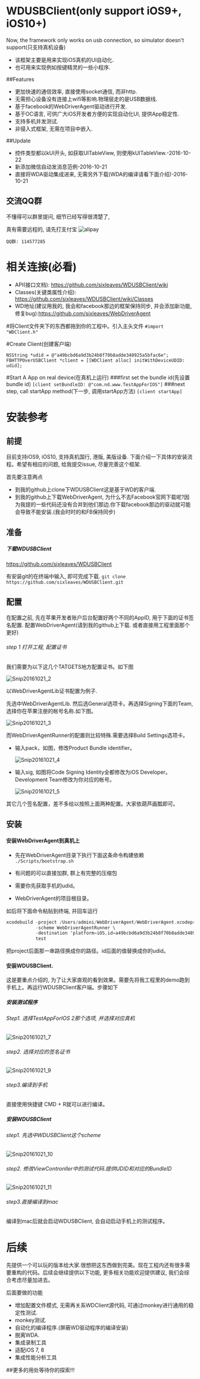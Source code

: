 # WDUSBClient(only support iOS9+, iOS10+)
Now, the framework only works on usb connection, so simulator doesn't support(只支持真机设备)
- 该框架主要是用来实现iOS真机的UI自动化.
- 也可用来实现例如按键精灵的一些小程序.

##Features
- 更加快速的通信效率, 直接使用socket通信, 而非http.
- 无需担心设备没有连接上wifi等影响.物理层走的是USB数据线.
- 基于facebook的WebDriverAgent驱动进行开发.
- 基于OC语言, 可供广大iOS开发者方便的实现自动化UI, 提供App稳定性.
- 支持多机并发测试.
- 非侵入式框架, 无需在项目中嵌入.

##Update
- 控件类型都以kUI开头, 如获取UITableView, 则使用kUITableView.-2016-10-22
- 新添加微信自动发消息范例-2016-10-21
- 直接将WDA驱动集成进来, 无需另外下载(WDA的编译请看下面介绍)-2016-10-21


## 交流QQ群

不懂得可以群里提问, 细节已经写得很清楚了, 

真有需要远程的, 请先打支付宝
 ![alipay](https://github.com/sixleaves/WDUSBClient/blob/master/screenshots/100.png)

`QQ群: 114577285`

# 相关连接(必看)
- API(接口文档): https://github.com/sixleaves/WDUSBClient/wiki
- Classes(关键类属性介绍): https://github.com/sixleaves/WDUSBClient/wiki/Classes
- WD地址(建议用我的, 我会和facebook那边的框架保持同步, 并会添加新功能, 修复bug):https://github.com/sixleaves/WebDriverAgent

#将Client文件夹下的东西都拖到你的工程中。引入主头文件
`#import "WDClient.h"`

#Create Client(创建客户端)
```
NSString *udid = @"a49bcbd6a9d3b24b8f70b8adde348925a5bfac6e";
FBHTTPOverUSBClient *client = [[WDClient alloc] initWithDeviceUDID: udid];
```
#Start A App on real device(在真机上运行)
###first set the bundle id(先设置bundle id)
`[client setBundleID: @"com.nd.www.TestAppForIOS"]`
###next step, call startApp method(下一步, 调用startApp方法)
`[client startApp]`

# 安装参考
## 前提

目前支持iOS9, iOS10, 支持真机国行, 港版, 美版设备.  下面介绍一下具体的安装流程。希望有相应的问题, 给我提交issue, 尽量完善这个框架.

首先要注意两点

- 到我的github上clone下WDUSBClient这是基于WD的客户端.
- 到我的github上下载WebDriverAgent, 为什么不去Facebook官网下载呢?因为我提的一些代码还没有合并到他们那边.你下载facebook那边的驱动就可能会导致不能安装.(我会时时的和FB保持同步)

## 准备

##### 下载WDUSBClient

https://github.com/sixleaves/WDUSBClient

有安装git的在终端中输入, 即可完成下载.
`git clone https://github.com/sixleaves/WDUSBClient.git`


## 配置

在配置之前, 先在苹果开发者账户后台配置好两个不同的AppID, 用于下面的证书签名配置.
配置WebDriverAgent(请到我的github上下载. 或者直接用工程里面那个更好)

###### step 1 打开工程, 配置证书



我们需要为以下这几个TATGETS地方配置证书。如下图

 ![Snip20161021_2](https://raw.githubusercontent.com/sixleaves/WDUSBClient/master/screenshots/Snip20161021_2.png)

以WebDriverAgentLib证书配置为例子.

先选中WebDriverAgentLib. 然后选General选项卡。再选择Signing下面的Team, 选择你在苹果注册的帐号名称.如下图。

 ![Snip20161021_3](https://github.com/sixleaves/WDUSBClient/blob/master/screenshots/Snip20161021_3.png)



而WebDriverAgentRunner的配置则比较特殊.需要选择Build Settings选项卡。

- 输入pack，如图，修改Product Bundle identifier。

   ![Snip20161021_4](https://github.com/sixleaves/WDUSBClient/blob/master/screenshots/Snip20161021_4.png)



- 输入sig, 如图将Code Signing Identity全都修改为iOS Developer。Development Team修改为你对应的帐号。

   ![Snip20161021_5](https://github.com/sixleaves/WDUSBClient/blob/master/screenshots/Snip20161021_5.png)

其它几个签名配置，差不多给以按照上面两种配置。大家依葫芦画瓢即可。

## 安装

#### 安装WebDriverAgent到真机上

- 先在WebDriverAgent目录下执行下面这条命令构建依赖
`./Scripts/bootstrap.sh`
- 有问题的可以直接加群, 群上有完整的压缩包


- 需要你先获取手机的udid。
- WebDriverAgent的项目根目录。

如后将下面命令粘贴到终端, 并回车运行

```objective-c
xcodebuild -project /Users/admini/WebDriverAgent/WebDriverAgent.xcodeproj \
           -scheme WebDriverAgentRunner \
           -destination 'platform=iOS,id=a49bcbd6a9d3b24b8f70b8adde348925a5bfac6e' \
           test
```

把project后面那一串路径换成你的路径。id后面的值替换成你的udid。



#### 安装WDUSBClient.

这是要重点介绍的, 为了让大家直观的看到效果。需要先将我工程里的demo跑到手机上。再运行WDUSBClient客户端。步骤如下

##### 安装测试程序

###### Step1. 选择TestAppForIOS 2那个选项, 并选择对应真机

 ![Snip20161021_7](https://github.com/sixleaves/WDUSBClient/blob/master/screenshots/Snip20161021_7.png)



###### step2. 选择对应的签名证书
![Snip20161021_9](https://github.com/sixleaves/WDUSBClient/blob/master/screenshots/Snip20161021_9.png)



###### step3.编译到手机

直接使用快捷键 CMD + R就可以进行编译。



##### 安装WDUSBClient

###### step1. 先选中WDUSBClient这个scheme

 ![Snip20161021_10](https://github.com/sixleaves/WDUSBClient/blob/master/screenshots/Snip20161021_10.png)





###### step2. 修改ViewContronller中的测试代码.提供UDID和对应的BundleID 
![Snip20161021_11](https://github.com/sixleaves/WDUSBClient/blob/master/screenshots/Snip20161021_11.png)



###### step3.直接编译到mac

编译到mac后就会启动WDUSBClient, 会自动启动手机上的测试程序。


# 后续

先提供一个可以玩的版本给大家.很想把这东西做到完美。现在工程内还有很多需要重构的代码。后续会继续提供以下功能, 更多相关功能欢迎提供建议, 我们会综合考虑尽量加进去。

后面要做的功能
- 增加配置文件模式, 无需再关系WDClient源代码, 可通过monkey进行通用的稳定性测试.
- monkey测试.
- 自动化的编译程序.(屏蔽WD驱动程序的编译安装)
- 脱离WDA.
- 集成录制工具
- 适配iOS 7, 8
- 集成性能分析工具

##更多的用处等待你的探索!!!



